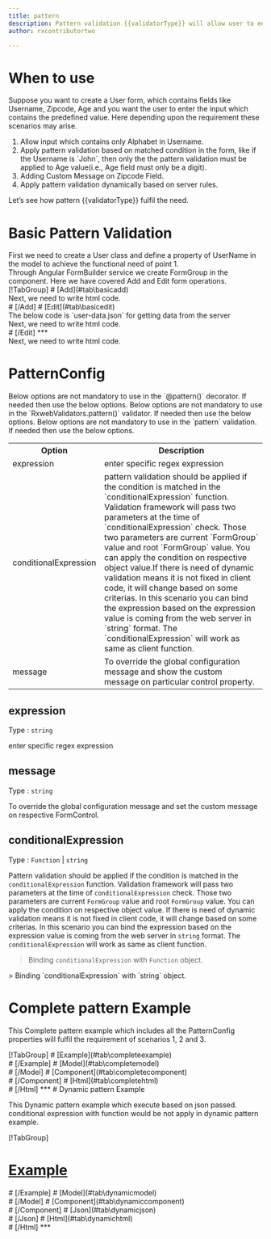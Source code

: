 ```yaml
---
title: pattern 
description: Pattern validation {{validatorType}} will allow user to enter the input which match the predefined pattern value parameter.
author: rxcontributortwo

---
```

# When to use
Suppose you want to create a User form, which contains fields like Username, Zipcode, Age and you want the user to enter the input which contains the predefined value. Here depending upon the requirement these scenarios may arise.
<ol>
<li>Allow input which contains only Alphabet in Username.</li>
<li>Apply pattern validation based on matched condition in the form, like if the Username is `John`, then only the the pattern validation must be applied to Age value(i.e., Age field must only be a digit).</li>
<li>Adding Custom Message on Zipcode Field.</li>
<data-scope scope="['decorator','validator']">
<li>Apply pattern validation dynamically based on server rules.</li>
</data-scope>
</ol>
Let’s see how pattern {{validatorType}} fulfil the need.

# Basic Pattern Validation

<data-scope scope="['decorator']">
First we need to create a User class and define a property of UserName in the model to achieve the functional need of point 1.
<div component="app-code" key="pattern-add-model"></div> 
</data-scope>
Through Angular FormBuilder service we create FormGroup in the component.
Here we have covered Add and Edit form operations. 

<data-scope scope="['decorator']">
<div component="app-tabs" key="basic-operations"></div>
[!TabGroup]
# [Add](#tab\basicadd)
<div component="app-code" key="pattern-add-component"></div> 
Next, we need to write html code.
<div component="app-code" key="pattern-add-html"></div> 
<div component="app-example-runner" ref-component="app-pattern-add"></div>
# [/Add]
# [Edit](#tab\basicedit)
<div component="app-code" key="pattern-edit-component"></div> 
The below code is `user-data.json` for getting data from the server
<div component="app-code" key="pattern-edit-json"></div> 
Next, we need to write html code.
<div component="app-code" key="pattern-edit-html"></div> 
<div component="app-example-runner" ref-component="app-pattern-edit"></div>
# [/Edit]
***
</data-scope>

<data-scope scope="['validator','template-driven']">
<div component="app-code" key="pattern-add-component"></div> 
Next, we need to write html code.
<div component="app-code" key="pattern-add-html"></div> 
<div component="app-example-runner" ref-component="app-pattern-add"></div>
</data-scope>

# PatternConfig 
<data-scope scope="['decorator']">
Below options are not mandatory to use in the `@pattern()` decorator. If needed then use the below options.
</data-scope>

<data-scope scope="['validator']">
Below options are not mandatory to use in the `RxwebValidators.pattern()` validator. If needed then use the below options.
</data-scope>

<data-scope scope="['template-driven']">
Below options are not mandatory to use in the `pattern` validation. If needed then use the below options.
</data-scope>

<table class="table table-bordered table-striped">
<tr><th>Option</th><th>Description</th></tr>
<tr><td><a (click)='scrollTo("#expression")' title="expression">expression</a></td><td>enter specific regex expression </td></tr>
<tr><td><a (click)='scrollTo("#conditionalExpression")' title="conditionalExpression">conditionalExpression</a></td><td>pattern validation should be applied if the condition is matched in the `conditionalExpression` function. Validation framework will pass two parameters at the time of `conditionalExpression` check. Those two parameters are current `FormGroup` value and root `FormGroup` value. You can apply the condition on respective object value.If there is need of dynamic validation means it is not fixed in client code, it will change based on some criterias. In this scenario you can bind the expression based on the expression value is coming from the web server in `string` format. The `conditionalExpression` will work as same as client function.</td></tr>
<tr><td><a (click)='scrollTo("#message")' title="message">message</a></td><td>To override the global configuration message and show the custom message on particular control property.</td></tr>
</table>

## expression 
Type :  `string` 

enter specific regex expression

<div component="app-code" key="pattern-expressionExample-model"></div> 
<div component="app-example-runner" ref-component="app-pattern-expression" title="pattern decorators with expression" key="expression"></div>

## message 
Type :  `string` 

To override the global configuration message and set the custom message on respective FormControl.

<div component="app-code" key="pattern-messageExample-model"></div> 
<div component="app-example-runner" ref-component="app-pattern-message" title="pattern decorators with message" key="message"></div>

## conditionalExpression 
Type :  `Function`  |  `string` 

Pattern validation should be applied if the condition is matched in the `conditionalExpression` function. Validation framework will pass two parameters at the time of `conditionalExpression` check. Those two parameters are current `FormGroup` value and root `FormGroup` value. You can apply the condition on respective object value.
If there is need of dynamic validation means it is not fixed in client code, it will change based on some criterias. In this scenario you can bind the expression based on the expression value is coming from the web server in `string` format. The `conditionalExpression` will work as same as client function.

> Binding `conditionalExpression` with `Function` object.
<div component="app-code" key="pattern-conditionalExpressionExampleFunction-model"></div> 
> Binding `conditionalExpression` with `string` object. 
<div component="app-code" key="pattern-conditionalExpressionExampleString-model"></div> 

<div component="app-example-runner" ref-component="app-pattern-conditionalExpression" title="pattern decorators with conditionalExpression" key="conditionalExpression"></div>

# Complete pattern Example

This Complete pattern example which includes all the PatternConfig properties will fulfil the requirement of scenarios 1, 2 and 3.

<div component="app-tabs" key="complete"></div>
[!TabGroup]
# [Example](#tab\completeexample)
<div component="app-example-runner" ref-component="app-pattern-complete"></div>
# [/Example]
<data-scope scope="['decorator']">
# [Model](#tab\completemodel)
<div component="app-code" key="pattern-complete-model"></div> 
# [/Model]
</data-scope>
# [Component](#tab\completecomponent)
<div component="app-code" key="pattern-complete-component"></div> 
# [/Component]
# [Html](#tab\completehtml)
<div component="app-code" key="pattern-complete-html"></div> 
# [/Html]
***

<data-scope scope="['decorator','validator']">
# Dynamic pattern Example

This Dynamic pattern example which execute based on json passed. conditional expression with function would be not apply in dynamic pattern example. 

<div component="app-tabs" key="dynamic"></div>

[!TabGroup]
# [Example](#tab\dynamicexample)
<div component="app-example-runner" ref-component="app-pattern-dynamic"></div>
# [/Example]
<data-scope scope="['decorator']">
# [Model](#tab\dynamicmodel)
<div component="app-code" key="pattern-dynamic-model"></div>
# [/Model]
</data-scope>
# [Component](#tab\dynamiccomponent)
<div component="app-code" key="pattern-dynamic-component"></div>
# [/Component]
# [Json](#tab\dynamicjson)
<div component="app-code" key="pattern-dynamic-json"></div>
# [/Json]
# [Html](#tab\dynamichtml)
<div component="app-code" key="pattern-dynamic-html"></div> 
# [/Html]
***
</data-scope>

